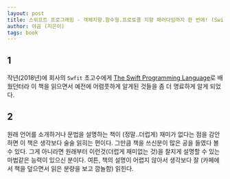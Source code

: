 ```yaml
---
layout: post
title: 스위프트 프로그래밍 - 객체지향.함수형.프로토콜 지향 패러다임까지 한 번에! (Swift4), 2판
author: 야곰 (지은이)
tags: book
---
```


## 1

작년(2018년)에 회사의 `Swfit` 초고수에게 [The Swift Programming Language](https://docs.swift.org/swift-book/LanguageGuide/TheBasics.html)로 배웠던터라 이 책을 읽으면서 예전에 어렴풋하게 알게된 것들을 좀 더 명료하게 알게 되었다.

## 2

원래 언어를 소개하거나 문법을 설명하는 책이 (정말..더럽게) 재미가 없다는 점을 감안하면 이 책은 생각보다 술술 읽히는 편이다. 그만큼 책을 쓰신분이 많은 공을 들였다 볼 수 있다. 그게 아니라면 원래부터 이런것(더럽게 재미없는 것)을 찰지게 설명할 수 있는 마법같은 능력이 있으신 분이다. 여튼, 책의 설명이 어렵지 않아서 생각보다 잘 (카페에서 책을 덮으면서 읽은 분량을 보고 깜놀함) 읽힌다.
